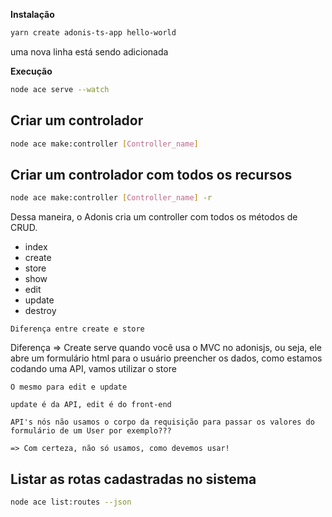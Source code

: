 **Instalação**
```bash
yarn create adonis-ts-app hello-world
```

uma nova linha está sendo adicionada

**Execução**
```bash
node ace serve --watch
```

## Criar um controlador
```bash
node ace make:controller [Controller_name]
```

## Criar um controlador com todos os recursos

```bash
node ace make:controller [Controller_name] -r
```
Dessa maneira, o Adonis cria um controller com todos os métodos de CRUD.
- index
- create
- store
- show
- edit
- update
- destroy

`Diferença entre create e store`

Diferença => Create serve quando você usa o MVC no adonisjs, ou seja, ele abre um formulário html para o usuário preencher os dados, como estamos codando uma API, vamos utilizar o store
    
    O mesmo para edit e update
    
    update é da API, edit é do front-end

    API's nós não usamos o corpo da requisição para passar os valores do formulário de um User por exemplo???
    
    => Com certeza, não só usamos, como devemos usar!

## Listar as rotas cadastradas no sistema
```bash
node ace list:routes --json
```